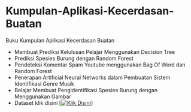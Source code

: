 # Kumpulan-Aplikasi-Kecerdasan-Buatan
Buku  Kumpulan Aplikasi Kecerdasan Buatan 
- Membuat Prediksi Kelulusan Pelajar Menggunakan Decision Tree 
- Prediksi Spesies Burung dengan Random Forest 
- Pendeteksi Komentar Spam Youtube menggunakan Bag Of Word dan Random Forest
- Penerapan Artificial Neural Networks dalam Pembuatan Sistem Identifikasi Genre Musik 
- Belajar Membuat Pengidentifikasi Spesies Burung dengan Menggunakan Gambar
- Dataset klik disini
[[![Klik Disini](https://img.shields.io/static/v1?label=Dataset&message=Donwload&color=green&logo=google-drive)]](https:// "Kunjungi Link")
